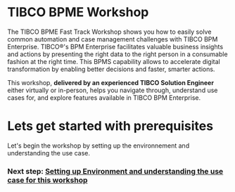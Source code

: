 # TIBCO BPME Workshop

The TIBCO BPME Fast Track Workshop shows you how to easily solve common automation and case management challenges with TIBCO BPM Enterprise. TIBCO®'s BPM Enterprise facilitates valuable business insights and actions by presenting the right data to the right person in a consumable fashion at the right time. This BPMS capability allows to accelerate digital transformation by enabling better decisions and faster, smarter actions. 

This workshop, **delivered by an experienced TIBCO Solution Engineer** either virtually or in-person, helps you navigate through, understand use cases for, and explore features available in TIBCO BPM Enterprise.


# Lets get started with prerequisites
Let's begin the workshop by setting up the environnement and understanding the use case.

### Next step: [Setting up Environment and understanding the use case for this workshop](getting_Started.md)
